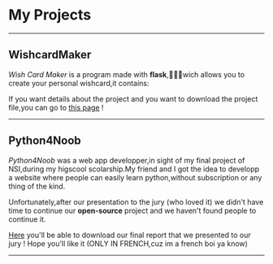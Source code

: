 # My Projects

* * *
## WishcardMaker

*Wish Card Maker* is a program made with **flask**,👨🏻‍💻wich allows you to create your personal wishcard,it contains:

If you want details about the project and you want to download the project file,you can go to [this page](wishcard-maker/wishcard-maker) !

* * *

## Python4Noob

*Python4Noob* was a web app developper,in sight of my final project of NSI,during my higscool scolarship.My friend and I got the idea to developp a website where people can easily learn python,without subscription or any thing of the kind.

Unfortunately,after our presentation to the jury (who loved it) we didn't have time to continue our **open-source** project and we haven't found people to continue it.

[Here](https://artyeth06.github.io/projects/report.pdf) you'll be able to download our final report that we presented to our jury ! Hope you'll like it (ONLY IN FRENCH,cuz im a french boi ya know)

***

